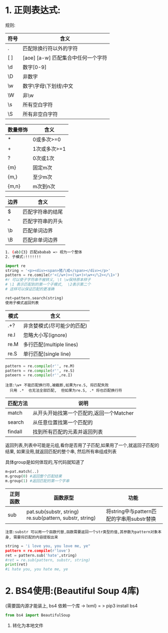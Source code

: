 # 1. 正则表达式:

规则:

| 符号 | 含义 |
| ---- | ---- |
| . | 匹配除换行符以外的字符 |
| [ ] | [aoe] [a-w] 匹配集合中任何一个字符 |
| \d | 数字[0-9] |
| \D | 非数字 |
| \w | 数字\字母\下划线\中文 |
| \W | 非\w |
| \s | 所有空白字符 |
| \S | 所有非空白字符 |



| 数量修饰 | 含义         |
| -------- | ------------ |
| *        | 0或多次>=0   |
| +        | 1次或多次>=1 |
| ?        | 0次或1次     |
| {m}      | 固定m次      |
| {m,}     | 至少m次      |
| {m,n}    | m次到n次     |

| 边界 | 含义             |
| ---- | ---------------- |
| $    | 匹配字符串的结尾 |
| ^    | 匹配字符串的开头 |
| \b   | 匹配单词边界     |
| \B   | 匹配非单词边界   |

~~~bash
1. (ab){3} 匹配ababab => 视为一个整体
2. 子模式:!!!!!!!
~~~

~~~python
import re
string = '<p><div><span>猪八戒</span></div></p>'
pattern = re.comile(r'<(/w+)><(\w+)>\w+</\2></\1>')
#r 可以使子字符串不被转义, \t \w保持原本样子
# \1 表示匹配到的第一个子模式,  \2表示第二个
# 这样可以保证匹配的更准确

ret=pattern.search(string)
使用子模式返回列表

~~~

| 模式 | 含义                       |
| ---- | -------------------------- |
| .+?  | 非贪婪模式(尽可能少的匹配) |
| re.I | 忽略大小写(ignore) |
| re.M | 多行匹配(multiple lines) |
| re.S | 单行匹配(single line) |

~~~python
pattern = re.compile(r'', re.M)
pattern = re.compile(r'', re.S)
pateern = re.compile(r'',re.I)
~~~

~~~mar
注意:\w+ 不能匹配换行符,被截断,如果为re.S, 将匹配失败
  只用 .*  也无法全部匹配,  但如果为re.S, .* 将也匹配换行符
~~~

| 匹配方法 | 说明                                     |
| -------- | ---------------------------------------- |
| match    | 从开头开始找第一个匹配的,返回一个Matcher |
| search   | 从任意位置找第一个匹配的                 |
| findall  | 找到所有匹配的元素并返回列表             |

返回列表,列表中可能是元组,看你是否用了子匹配,如果用了一个,就返回子匹配的结果, 如果没用,就返回匹配的整个串, 然后所有串组成列表

具体group是如何体现的,写代码就知道了

~~~python
m=pat.match(..)
m.group(0) #返回整个匹配结果
m.group(1) #返回匹配的第一个字串
~~~



| 正则函数 | 函数原型                                                 | 功能                                      |
| -------- | -------------------------------------------------------- | ----------------------------------------- |
| sub      | pat.sub(substr, string)  re.sub(pattern, substr, string) | 将string中与pattern匹配的字串用substr替换 |

~~~http
注意:substr 可以用一个函数代替,函数需要返回一个str类型的值,其参数为pattern对象本身, 需要将匹配的内容提取出来   
~~~



~~~python
string = 'i love you, you love me, ye"
pattern = re.compile(r'love')
ret = pattern.sub('hate',string)
#ret = re.sub(pattern, substr, string)
print(ret)
#i hate you, you hate me, ye
~~~

# 2. BS4使用:(Beautiful Soup 4库)

{需要国内源才能装上, bs4 依赖一个库 -> lxml} = > pip3 install  bs4

~~~python
from bs4 import BeautifulSoup
~~~

1. 转化为本地文件


